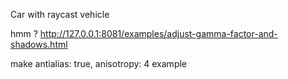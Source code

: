 Car with raycast vehicle

hmm ? http://127.0.0.1:8081/examples/adjust-gamma-factor-and-shadows.html

make antialias: true, anisotropy: 4 example
